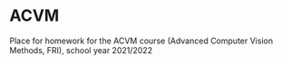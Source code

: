 # ACVM
Place for homework for the ACVM course (Advanced Computer Vision Methods, FRI), school year 2021/2022
